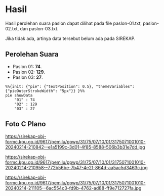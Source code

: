 # Hasil

Hasil perolehan suara paslon dapat dilihat pada file paslon-01.txt, paslon-02.txt, dan paslon-03.txt.

Jika tidak ada, artinya data tersebut belum ada pada SIREKAP.

## Perolehan Suara

 * Paslon 01: **74**.
 * Paslon 02: **129**.
 * Paslon 03: **27**.

```mermaid
%%{init: {"pie": {"textPosition": 0.5}, "themeVariables": {"pieOuterStrokeWidth": "5px"}} }%%
pie showData
    "01" : 74
    "02" : 129
    "03" : 27
```
## Foto C Plano

https://sirekap-obj-formc.kpu.go.id/9617/pemilu/ppwp/31/75/07/10/01/3175071001010-20240214-210842--e1a5199c-3d01-4f85-8588-506b3b31e7dd.jpg

https://sirekap-obj-formc.kpu.go.id/9617/pemilu/ppwp/31/75/07/10/01/3175071001010-20240214-210958--772b56be-7b47-4e2f-864d-aa5ac5d3463c.jpg

https://sirekap-obj-formc.kpu.go.id/9617/pemilu/ppwp/31/75/07/10/01/3175071001010-20240214-211105--6ac554c3-fd9b-4762-ad88-ff9e712727fa.jpg
